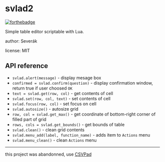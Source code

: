 svlad2
======

[![forthebadge](http://forthebadge.com/images/badges/designed-in-ms-paint.svg)](http://forthebadge.com)

Simple table editor scriptable with Lua.

author: Severák

license: MIT

## API reference

 - `svlad.alert(message)` - display mesage box
 - `confirmed = svlad.confirm(question)` -  display confirmation window, return true if user choosed `OK`
 - `text = svlad.get(row, col)` - get contents of cell
 - `svlad.set(row, col, text)` - set contents of cell
 - `svlad.focus(row, col)` - set focus on cell
 - `svlad.autosize()` - autosize grid
 - `row, col = svlad.get_max()` - get coordinate of bottom-right corner of filled part of grid
 - `rows, cols = svlad.get_bounds()` - get bounds of table
 - `svlad.clean()` - clean grid contents
 - `svlad.menu_add(label, function_name)` - adds item to `Actions` menu
 - `svlad.menu_clean()` - clean `Actions` menu


---

this project was abandonned, use [CSVPad](http://www.trustfm.net/GeneralTools/CSVpad.php)
